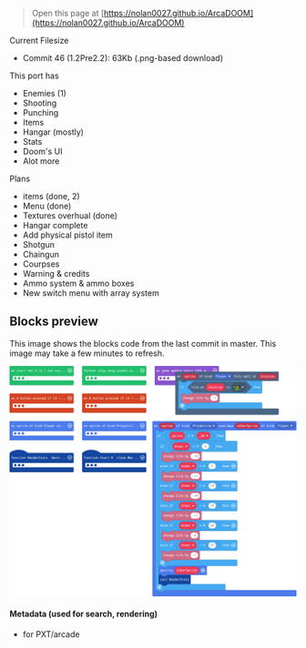 > Open this page at [https://nolan0027.github.io/ArcaDOOM](https://nolan0027.github.io/ArcaDOOM)

Current Filesize
- Commit 46 (1.2Pre2.2): 63Kb (.png-based download)

This port has
- Enemies (1)
- Shooting
- Punching
- Items
- Hangar (mostly)
- Stats
- Doom's UI
- Alot more

Plans
- items (done, 2)
- Menu (done)
- Textures overhual (done)
- Hangar complete
- Add physical pistol item
- Shotgun
- Chaingun
- Courpses
- Warning & credits
- Ammo system & ammo boxes
- New switch menu with array system

## Blocks preview

This image shows the blocks code from the last commit in master. 
This image may take a few minutes to refresh.

![A rendered view of the blocks](https://github.com/nolan0027/arcadoom/raw/master/.github/makecode/blocks.png)

#### Metadata (used for search, rendering)

* for PXT/arcade
<script src="https://makecode.com/gh-pages-embed.js"></script><script>makeCodeRender("{{ site.makecode.home_url }}", "{{ site.github.owner_name }}/{{ site.github.repository_name }}");</script>
